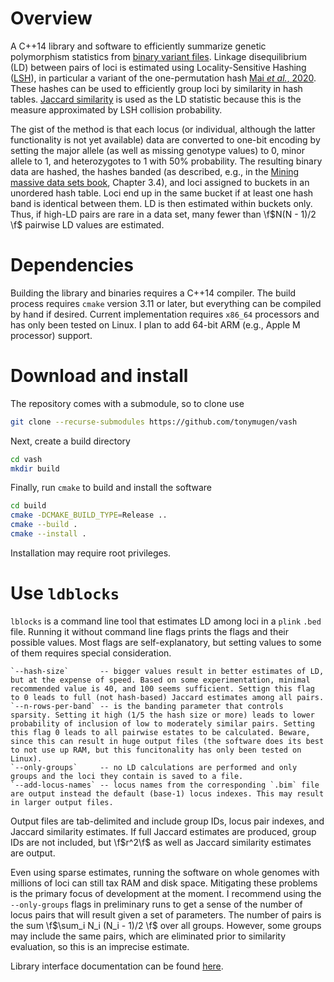 # Overview

A C++14 library and software to efficiently summarize genetic polymorphism statistics from [binary variant files](https://www.cog-genomics.org/plink/1.9/input#bed). Linkage disequilibrium (LD) between pairs of loci is estimated using Locality-Sensitive Hashing ([LSH](https://en.wikipedia.org/wiki/Locality-sensitive_hashing)), in particular a variant of the one-permutation hash [Mai _et al._, 2020](https://auai.org/uai2019/proceedings/papers/302.pdf). These hashes can be used to efficiently group loci by similarity in hash tables. [Jaccard similarity](https://en.wikipedia.org/wiki/Jaccard_index) is used as the LD statistic because this is the measure approximated by LSH collision probability.

The gist of the method is that each locus (or individual, although the latter functionality is not yet available) data are converted to one-bit encoding by setting the major allele (as well as missing genotype values) to 0, minor allele to 1, and heterozygotes to 1 with 50% probability. The resulting binary data are hashed, the hashes banded (as described, e.g., in the [Mining massive data sets book](http://www.mmds.org/), Chapter 3.4), and loci assigned to buckets in an unordered hash table. Loci end up in the same bucket if at least one hash band is identical between them. LD is then estimated within buckets only. Thus, if high-LD pairs are rare in a data set, many fewer than \f$N(N - 1)/2 \f$ pairwise LD values are estimated.

# Dependencies

Building the library and binaries requires a C++14 compiler. The build process requires `cmake` version 3.11 or later, but everything can be compiled by hand if desired. Current implementation requires `x86_64` processors and has only been tested on Linux. I plan to add 64-bit ARM (e.g., Apple M processor) support.

# Download and install

The repository comes with a submodule, so to clone use

```sh
git clone --recurse-submodules https://github.com/tonymugen/vash
```
Next, create a build directory

```sh
cd vash
mkdir build
```
Finally, run `cmake` to build and install the software

```sh
cd build
cmake -DCMAKE_BUILD_TYPE=Release ..
cmake --build .
cmake --install .
```
Installation may require root privileges.

# Use `ldblocks`

`lblocks` is a command line tool that estimates LD among loci in a `plink` `.bed` file. Running it without command line flags prints the flags and their possible values. Most flags are self-explanatory, but setting values to some of them requires special consideration.

    `--hash-size`       -- bigger values result in better estimates of LD, but at the expense of speed. Based on some experimentation, minimal recommended value is 40, and 100 seems sufficient. Settign this flag to 0 leads to full (not hash-based) Jaccard estimates among all pairs.
    `--n-rows-per-band` -- is the banding parameter that controls sparsity. Setting it high (1/5 the hash size or more) leads to lower probability of inclusion of low to moderately similar pairs. Setting this flag 0 leads to all pairwise estates to be calculated. Beware, since this can result in huge output files (the software does its best to not use up RAM, but this funcitonality has only been tested on Linux).
    `--only-groups`     -- no LD calculations are performed and only groups and the loci they contain is saved to a file.
    `--add-locus-names` -- locus names from the corresponding `.bim` file are output instead the default (base-1) locus indexes. This may result in larger output files.

Output files are tab-delimited and include group IDs, locus pair indexes, and Jaccard similarity estimates. If full Jaccard estimates are produced, group IDs are not included, but \f$r^2\f$ as well as Jaccard similarity estimates are output.

Even using sparse estimates, running the software on whole genomes with millions of loci can still tax RAM and disk space. Mitigating these problems is the primary focus of development at the moment. I recommend using the `--only-groups` flags in preliminary runs to get a sense of the number of locus pairs that will result given a set of parameters. The number of pairs is the sum \f$\sum_i N_i (N_i - 1)/2 \f$ over all groups. However, some groups may include the same pairs, which are eliminated prior to similarity evaluation, so this is an imprecise estimate.

Library interface documentation can be found [here](https://www.bayesicresearch.org/softwareDocs/vash/html/index.html).
